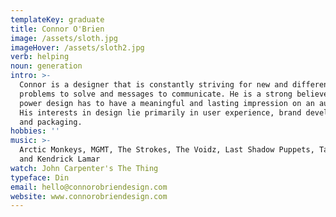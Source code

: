 ```yaml
---
templateKey: graduate
title: Connor O'Brien
image: /assets/sloth.jpg
imageHover: /assets/sloth2.jpg
verb: helping
noun: generation
intro: >-
  Connor is a designer that is constantly striving for new and different
  problems to solve and messages to communicate. He is a strong believer in the
  power design has to have a meaningful and lasting impression on an audience.
  His interests in design lie primarily in user experience, brand development
  and packaging.
hobbies: ''
music: >-
  Arctic Monkeys, MGMT, The Strokes, The Voidz, Last Shadow Puppets, Tame Impala
  and Kendrick Lamar
watch: John Carpenter's The Thing
typeface: Din
email: hello@connorobriendesign.com
website: www.connorobriendesign.com
---
```


